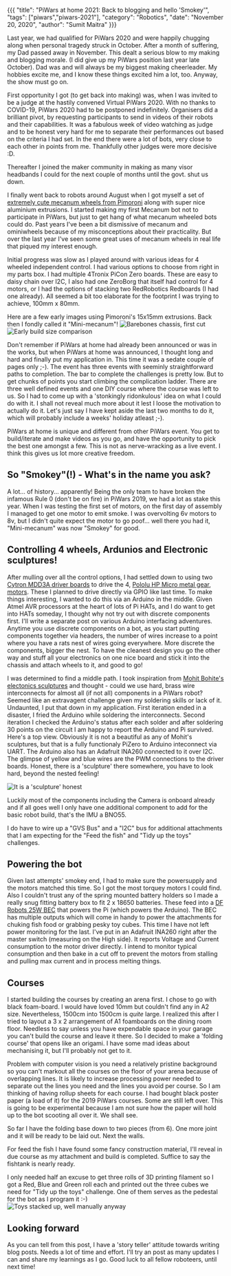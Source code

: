 {{{
  "title": "PiWars at home 2021: Back to blogging and hello 'Smokey'",
  "tags": ["piwars","piwars-2021"],
  "category": "Robotics",
  "date": "November 20, 2020",
  "author": "Sumit Maitra"
}}}

Last year, we had qualified for PiWars 2020 and were happily chugging along when personal tragedy struck in October. After a month of suffering, my Dad passed away in November. This dealt a serious blow to my making and blogging morale. (I did give up my PiWars position last year late October). Dad was and will always be my biggest making cheerleader. My hobbies excite me, and I know these things excited him a lot, too. Anyway, the show must go on. 

First opportunity I got (to get back into making) was, when I was invited to be a judge at the hastily convened Virtual PiWars 2020. With no thanks to COVID-19, PiWars 2020 had to be postponed indefinitely. Organisers did a brilliant pivot, by requesting participants to send in videos of their robots and their capabilities. It was a fabulous week of video watching as judge and to be honest very hard for me to separate their performances out based on the criteria I had set. In the end there were a lot of bots, very close to each other in points from me. Thankfully other judges were more decisive :D. 

Thereafter I joined the maker community in making as many visor headbands I could for the next couple of months until the govt. shut us down.

I finally went back to robots around August when I got myself a set of [extremely cute mecanum wheels from Pimoroni](https://shop.pimoroni.com/products/mecanum-wheels-pack-of-4?variant=31590631997523) along with super nice aluminium extrusions. I started making my first Mecanum bot not to participate in PiWars, but just to get hang of what mecanum wheeled bots could do. Past years I've been a bit dismissive of mecanum and ominiwheels because of my misconceptions about their practicality. But over the last year I've seen some great uses of mecanum wheels in real life that piqued my interest enough.

Initial progress was slow as I played around with various ideas for 4 wheeled independent control. I had various options to choose from right in my parts box. I had multiple 4Tronix PiCon Zero boards. These are easy to daisy chain over I2C, I also had one ZeroBorg that itself had control for 4 motors, or I had the options of stacking two RedRobotics Redboards (I had one already). All seemed a bit too elaborate for the footprint I was trying to achieve, 100mm x 80mm.

Here are a few early images using Pimoroni's 15x15mm extrusions. Back then I fondly called it "Mini-mecanum"!
![Barebones chassis, first cut](/posts/images/pi-wars/2021/early-build-top-view.jpg)
![Early build size comparison](/posts/images/pi-wars/2021/early-build-size-comparison.jpg)

Don't remember if PiWars at home had already been announced or was in the works, but when PiWars at home was announced, I thought long and hard and finally put my application in. This time it was a sedate couple of pages only ;-). The event has three events with seeminly straightforward paths to completion. The bar to complete the challenges is pretty low. But to get chunks of points you start climbing the complication ladder. There are three well defined events and one DIY course where the course was left to us. So I had to come up with a 'stonkingly ridonkulous' idea on what I could do with it. I shall not reveal much more about it lest I loose the motivation to actually do it. Let's just say I have kept aside the last two months to do it, which will probably include a weeks' holiday atleast ;-).

PiWars at home is unique and different from other PiWars event. You get to build/iterate and make videos as you go, and have the opportunity to pick the best one amongst a few. This is not as nerve-wracking as a live event. I think this gives us lot more creative freedom.

## So "Smokey"(!) - What's in the name you ask?

A lot... of history... apparently! Being the only team to have broken the infamous Rule 0 (don't be on fire) in PiWars 2019, we had a lot as stake this year. When I was testing the first set of motors, on the first day of assembly I managed to get one motor to emit smoke. I was overvolting 6v motors to 8v, but I didn't quite expect the motor to go poof... well there you had it, "Mini-mecanum" was now "Smokey" for good.

## Controlling 4 wheels, Ardunios and Electronic sculptures!
After mulling over all the control options, I had settled down to using two [Cytron MDD3A driver boards](https://thepihut.com/products/3a-4v-16v-2-channel-dc-motor-driver) to drive the 4, [Pololu HP Micro metal gear, motors](https://shop.pimoroni.com/products/pololu-micro-metal-gearmotor-6v?variant=31617534951507). These I planned to drive directly via GPIO like last time. To make things interesting, I wanted to do this via an Arduino in the middle. Given Atmel AVR processors at the heart of lots of Pi HATs, and I do want to get into HATs someday, I thought why not try out with discrete components first. I'll write a separate post on various Arduino interfacing adventures. Anytime you use discrete components on a bot, as you start putting components together via headers, the number of wires increase to a point where you have a rats nest of wires going everywhere. More discrete the components, bigger the nest. To have the cleanest design you go the other way and stuff all your electronics on one nice board and stick it into the chassis and attach wheels to it, and good to go! 

I was determined to find a middle path. I took inspiration from [Mohit Bohite's electonics sculptures](https://www.bhoite.com/sculptures/) and thought - could we use hard, brass wire interconnects for almost all (if not all) components in a PiWars robot? Seemed like an extravagent challenge given my soldering skills or lack of it. Undaunted, I put that down in my application. First iteration ended in a disaster, I fried the Arduino while soldering the interconnects. Second iteration I checked the Arduino's status after each solder and after soldering 30 points on the circuit I am happy to report the Arduino and Pi survived. Here's a top view. Obviously it is not a beautiful as any of Mohit's sculptures, but that is a fully functionaly PiZero to Arduino inteconnect via UART. The Arduino also has an Adafruit INA260 connected to it over I2C. The glimpse of yellow and blue wires are the PWM connections to the driver boards. Honest, there is a 'sculpture' there somewhere, you have to look hard, beyond the nested feeling!

![It is a 'sculpture' honest](/posts/images/pi-wars/2021/it-is-a-sculpture-not-a-nest.jpg)

Luckily most of the components including the Camera is onboard already and if all goes well I only have one additional component to add for the basic robot build, that's the IMU a BNO55. 

I do have to wire up a "GVS Bus" and a "I2C" bus for additional attachments that I am expecting for the "Feed the fish" and "Tidy up the toys" challenges.

## Powering the bot 
Given last attempts' smokey end, I had to make sure the powersupply and the motors matched this time. So I got the most torquey motors I could find. Also I couldn't trust any of the spring mounted battery holders so I made a really snug fitting battery box to fit 2 x 18650 batteries. These feed into a [DF Robots 25W BEC](https://thepihut.com/products/dc-dc-power-module-25w) that powers the Pi (which powers the Arduino). The BEC has multiple outputs which will come in handy to power the attachments for chuking fish food or grabbing pesky toy cubes.
This time I have not left power monitoring for the last. I've put in an Adafruit INA260 right after the master switch (measuring on the High side). It reports Voltage and Current consumption to the motor driver directly. I intend to monitor typical consumption and then bake in a cut off to prevent the motors from stalling and pulling max current and in process melting things.

## Courses
I started building the courses by creating an arena first. I chose to go with black foam-board. I would have loved 10mm but couldn't find any in A2 size. Nevertheless, 1500cm into 1500cm is _quite_ large. I realized this after I tried to layout a 3 x 2 arrangement of A1 foamboards on the dining room floor. Needless to say unless you have expendable space in your garage you can't build the course and leave it there. So I decided to make a 'folding course' that opens like an origami. I have some mad ideas about mechanising it, but I'll probably not get to it.

Problem with computer vision is you need a relatively pristine background so you can't markout all the courses on the floor of your arena because of overlapping lines. It is likely to increase processing power needed to separate out the lines you need and the lines you avoid per course. So I am thinking of having rollup sheets for each course. I had bought black poster paper (a load of it) for the 2019 PiWars courses. Some are still left over. This is going to be experimental because I am not sure how the paper will hold up to the bot scooting all over it. We shall see.

So far I have the folding base down to two pieces (from 6). One more joint and it will be ready to be laid out. Next the walls. 

For feed the fish I have found some fancy construction material, I'll reveal in due course as my attachment and build is completed. Suffice to say the fishtank is nearly ready.

I only needed half an excuse to get three rolls of 3D printing filament so I got a Red, Blue and Green roll each and printed out the three cubes we need for "Tidy up the toys" challenge. One of them serves as the pedestal for the bot as I program it :-)  
![Toys stacked up, well manually anyway](/posts/images/pi-wars/2021/toys-all-stacked-up.jpg)

## Looking forward
As you can tell from this post, I have a 'story teller' attitude towards writing blog posts. Needs a lot of time and effort. I'll try an post as many updates I can and share my learnings as I go. Good luck to all fellow roboteers, until next time!